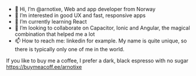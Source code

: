 - 👋 Hi, I’m @arnotixe, Web and app developer from Norway
- 👀 I’m interested in good UX and fast, responsive apps
- 🌱 I’m currently learning React
- 💞️ I’m looking to collaborate on Capacitor, Ionic and Angular, the magical combination that helped me a lot 
- 📫 How to reach me: linkedin for example. My name is quite unique, so there is typically only one of me in the world.

<!---
arnotixe/arnotixe is a ✨ special ✨ repository because its `README.md` (this file) appears on your GitHub profile.
You can click the Preview link to take a look at your changes.
--->
If you like to buy me a coffee, I prefer a dark, black espresso with no sugar https://buymeacoff.ee/arnotixe
